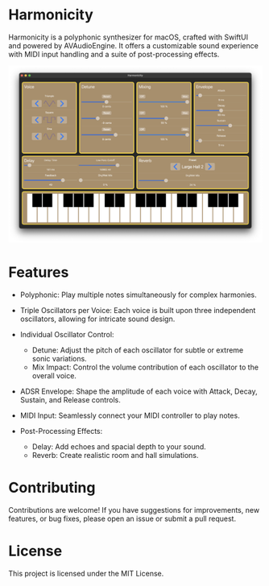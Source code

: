 # Harmonicity

Harmonicity is a polyphonic synthesizer for macOS, crafted with SwiftUI and powered by AVAudioEngine. It offers a customizable sound experience with MIDI input handling and a suite of post-processing effects.

![Screenshot](doc/Screenshot.png)

# Features

- Polyphonic: Play multiple notes simultaneously for complex harmonies.
  
- Triple Oscillators per Voice: Each voice is built upon three independent oscillators, allowing for intricate sound design.
  
- Individual Oscillator Control:
    * Detune: Adjust the pitch of each oscillator for subtle or extreme sonic variations.
    * Mix Impact: Control the volume contribution of each oscillator to the overall voice.
      
- ADSR Envelope: Shape the amplitude of each voice with Attack, Decay, Sustain, and Release controls.
  
- MIDI Input: Seamlessly connect your MIDI controller to play notes.
  
- Post-Processing Effects:
    * Delay: Add echoes and spacial depth to your sound.
    * Reverb: Create realistic room and hall simulations.
 
# Contributing

Contributions are welcome! If you have suggestions for improvements, new features, or bug fixes, please open an issue or submit a pull request.

# License

This project is licensed under the MIT License.
